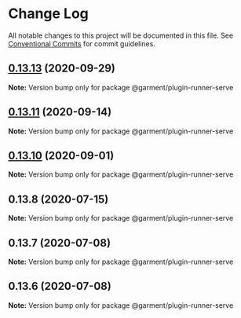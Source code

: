 # Change Log

All notable changes to this project will be documented in this file.
See [Conventional Commits](https://conventionalcommits.org) for commit guidelines.

## [0.13.13](https://github.com/Farfetch/garment/compare/v0.13.12...v0.13.13) (2020-09-29)

**Note:** Version bump only for package @garment/plugin-runner-serve





## [0.13.11](https://github.com/Farfetch/garment/compare/v0.13.10...v0.13.11) (2020-09-14)

**Note:** Version bump only for package @garment/plugin-runner-serve





## [0.13.10](https://github.com/Farfetch/garment/compare/v0.13.9...v0.13.10) (2020-09-01)

**Note:** Version bump only for package @garment/plugin-runner-serve





## 0.13.8 (2020-07-15)

**Note:** Version bump only for package @garment/plugin-runner-serve





## 0.13.7 (2020-07-08)

**Note:** Version bump only for package @garment/plugin-runner-serve





## 0.13.6 (2020-07-08)

**Note:** Version bump only for package @garment/plugin-runner-serve
